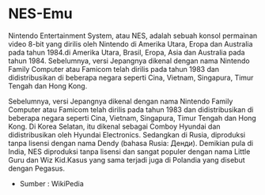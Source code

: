 # NES-Emu
Nintendo Entertainment System, atau NES, adalah sebuah konsol permainan video 8-bit yang dirilis oleh Nintendo di Amerika Utara, Eropa dan Australia pada tahun 1984.di Amerika Utara, Brasil, Eropa, Asia dan Australia pada tahun 1984. Sebelumnya, versi Jepangnya dikenal dengan nama Nintendo Family Computer atau Famicom telah dirilis pada tahun 1983 dan didistribusikan di beberapa negara seperti Cina, Vietnam, Singapura, Timur Tengah dan Hong Kong.

Sebelumnya, versi Jepangnya dikenal dengan nama Nintendo Family Computer atau Famicom telah dirilis pada tahun 1983 dan didistribusikan di beberapa negara seperti Cina, Vietnam, Singapura, Timur Tengah dan Hong Kong. Di Korea Selatan, itu dikenal sebagai Comboy Hyundai dan didistribusikan oleh Hyundai Electronics. Sedangkan di Rusia, diproduksi tanpa lisensi dengan nama Dendy (bahasa Rusia: Денди). Demikian pula di India, NES diproduksi tanpa lisensi dan sangat populer dengan nama Little Guru dan Wiz Kid.Kasus yang sama terjadi juga di Polandia yang disebut dengan Pegasus.

- Sumber : WikiPedia
